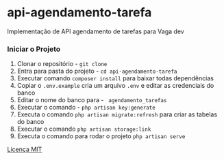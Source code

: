 # api-agendamento-tarefa
Implementação de API agendamento de tarefas para Vaga dev

### **Iniciar o Projeto**

1. Clonar o repositório - `git clone`
2. Entra para pasta do projeto - `cd api-agendamento-tarefa`
3. Executar comando `composer install` para baixar todas dependências
4. Copiar  o `.env.example` cria um arquivo `.env` e editar as credenciais do banco
5. Editar o nome do banco para - ` agendamento_tarefas`
6. Executar o comando - `php artisan key:generate`
7. Executa o comando `php artisan migrate:refresh` para criar as tabelas do banco
8. Executar o comando `php artisan storage:link`
9. Executa o comando para rodar o projeto `php artisan serve`

[Licença MIT](LICENSE)
